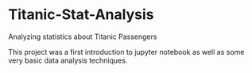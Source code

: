 # Titanic-Stat-Analysis

Analyzing statistics about Titanic Passengers

This project was a first introduction to jupyter notebook as well as some very basic data analysis techniques.
